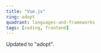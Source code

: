 ```yaml
---
title: "Vue.js"
ring: adopt
quadrant: languages-and-frameworks
tags: [coding, frontend]
---
```


Updated to "adopt".
